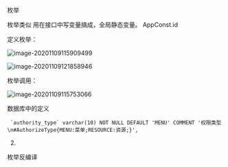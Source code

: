 枚举

枚举类似 用在接口中写变量搞成，全局静态变量。
AppConst.id

定义枚举：

![image-20201109115909499](C:\Users\OO\AppData\Roaming\Typora\typora-user-images\image-20201109115909499.png)

![image-20201109121858946](C:\Users\OO\Documents\1typora_document\Java枚举.assets\image-20201109121858946.png)

枚举调用：

![image-20201109115753066](C:\Users\OO\AppData\Roaming\Typora\typora-user-images\image-20201109115753066.png)

数据库中的定义

~~~
 `authority_type` varchar(10) NOT NULL DEFAULT 'MENU' COMMENT '权限类型\n#AuthorizeType{MENU:菜单;RESOURCE:资源;}',
~~~

2.
枚举反编译

